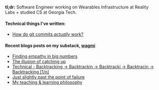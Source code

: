 **tl;dr:** Software Engineer working on Wearables Infrastructure at Reality Labs + studied CS at Georgia Tech.

#### Technical things I've written: 
- [How do git commits *actually* work?](https://www.aviator.co/blog/how-do-git-commits-actually-work/)

#### Recent blogs posts on my substack, [wagmi](https://letswin.substack.com/)
- [Finding empathy in big numbers](https://open.substack.com/pub/letswin/p/finding-empathy-in-big-numbers)
- [The illusion of catching up](https://open.substack.com/pub/letswin/p/the-illusion-of-catching-up)
- [Technical - Backtracking -> Backtrackin -> Backtracki -> Backtracin -> Backtracking [1/n]](https://letswin.substack.com/p/technical-smack-down-backtracking)
- [Just slightly past the point of failure](https://letswin.substack.com/p/just-slightly-past-the-point-of-failure)
- [My teaching & learning philosophy](https://letswin.substack.com/p/my-teaching-learning-philosophy)


<!--
**ohcnivek/ohcnivek** is a ✨ _special_ ✨ repository because its `README.md` (this file) appears on your GitHub profile.
